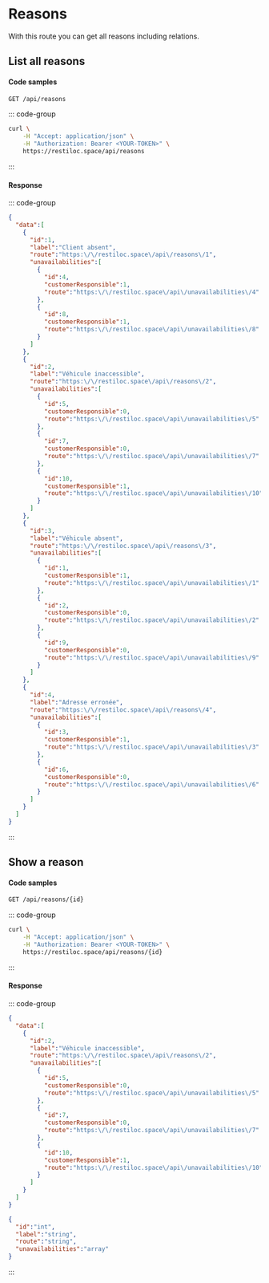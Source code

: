 # Reasons

With this route you can get all reasons including relations.

## List all reasons <Badge type="tip" text="GET"/>

#### Code samples

```bash
GET /api/reasons
```

::: code-group

```bash :line-numbers [cURL]
curl \
    -H "Accept: application/json" \
    -H "Authorization: Bearer <YOUR-TOKEN>" \
    https://restiloc.space/api/reasons
```

:::

#### Response

::: code-group

```json :line-numbers [Example response]
{
  "data":[
    {
      "id":1,
      "label":"Client absent",
      "route":"https:\/\/restiloc.space\/api\/reasons\/1",
      "unavailabilities":[
        {
          "id":4,
          "customerResponsible":1,
          "route":"https:\/\/restiloc.space\/api\/unavailabilities\/4"
        },
        {
          "id":8,
          "customerResponsible":1,
          "route":"https:\/\/restiloc.space\/api\/unavailabilities\/8"
        }
      ]
    },
    {
      "id":2,
      "label":"Véhicule inaccessible",
      "route":"https:\/\/restiloc.space\/api\/reasons\/2",
      "unavailabilities":[
        {
          "id":5,
          "customerResponsible":0,
          "route":"https:\/\/restiloc.space\/api\/unavailabilities\/5"
        },
        {
          "id":7,
          "customerResponsible":0,
          "route":"https:\/\/restiloc.space\/api\/unavailabilities\/7"
        },
        {
          "id":10,
          "customerResponsible":1,
          "route":"https:\/\/restiloc.space\/api\/unavailabilities\/10"
        }
      ]
    },
    {
      "id":3,
      "label":"Véhicule absent",
      "route":"https:\/\/restiloc.space\/api\/reasons\/3",
      "unavailabilities":[
        {
          "id":1,
          "customerResponsible":1,
          "route":"https:\/\/restiloc.space\/api\/unavailabilities\/1"
        },
        {
          "id":2,
          "customerResponsible":0,
          "route":"https:\/\/restiloc.space\/api\/unavailabilities\/2"
        },
        {
          "id":9,
          "customerResponsible":0,
          "route":"https:\/\/restiloc.space\/api\/unavailabilities\/9"
        }
      ]
    },
    {
      "id":4,
      "label":"Adresse erronée",
      "route":"https:\/\/restiloc.space\/api\/reasons\/4",
      "unavailabilities":[
        {
          "id":3,
          "customerResponsible":1,
          "route":"https:\/\/restiloc.space\/api\/unavailabilities\/3"
        },
        {
          "id":6,
          "customerResponsible":0,
          "route":"https:\/\/restiloc.space\/api\/unavailabilities\/6"
        }
      ]
    }
  ]
}
```

:::

## Show a reason <Badge type="tip" text="GET"/>

#### Code samples

```bash
GET /api/reasons/{id}
```

::: code-group

```bash :line-numbers [cURL]
curl \
    -H "Accept: application/json" \
    -H "Authorization: Bearer <YOUR-TOKEN>" \
    https://restiloc.space/api/reasons/{id}
```

:::

#### Response

::: code-group

```json :line-numbers [Example response]
{
  "data":[
    {
      "id":2,
      "label":"Véhicule inaccessible",
      "route":"https:\/\/restiloc.space\/api\/reasons\/2",
      "unavailabilities":[
        {
          "id":5,
          "customerResponsible":0,
          "route":"https:\/\/restiloc.space\/api\/unavailabilities\/5"
        },
        {
          "id":7,
          "customerResponsible":0,
          "route":"https:\/\/restiloc.space\/api\/unavailabilities\/7"
        },
        {
          "id":10,
          "customerResponsible":1,
          "route":"https:\/\/restiloc.space\/api\/unavailabilities\/10"
        }
      ]
    }
  ]
}
```

```json :line-numbers [Response schema]
{
  "id":"int",
  "label":"string",
  "route":"string",
  "unavailabilities":"array"
}
```

:::
